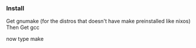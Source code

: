 ### Install
Get gnumake (for the distros that doesn't have make preinstalled like nixos)
Then Get gcc

now type make
